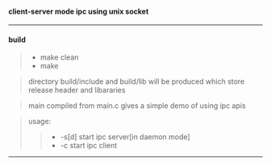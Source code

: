 #### client-server mode ipc using unix socket 
----
#### build
> + make clean 
> + make 

> directory build/include and build/lib will be produced which store release header and libararies

> main compiled from main.c gives a simple demo of using ipc apis

> usage:
>> + -s[d] start ipc server[in daemon mode] 
>> + -c    start ipc client     
----
